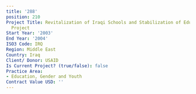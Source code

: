 ```yaml
---
title: '288'
position: 210
Project Title: Revitalization of Iraqi Schools and Stabilization of Education (RISE)
  Project
Start Year: '2003'
End Year: '2004'
ISO3 Code: IRQ
Region: Middle East
Country: Iraq
Client/ Donor: USAID
Is Current Project? (true/false): false
Practice Area:
- Education, Gender and Youth
Contract Value USD: ''
---
```



